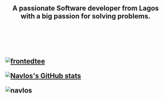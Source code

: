 

<h2 align="center;border='1px solid black";padding='1em>Holla, I'm Adetayo.</h>
<p align="center">A passionate Software developer from Lagos with a big passion for solving problems.</p> <br><br>
<br>


<p> <a href="https://github.com/ryo-ma/github-profile-trophy"><img src="https://github-profile-trophy.vercel.app/?username=frontedtee" alt="frontedtee" /></a> </p>


 [![Navlos's GitHub stats](https://github-readme-stats.vercel.app/api?username=navlos)](https://github.com/navlos/github-readme-stats)

<p><img align="center" src="https://github-readme-streak-stats.herokuapp.com/?user=navlos&" alt="navlos" /></p>


